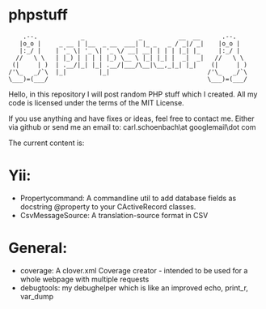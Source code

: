 phpstuff
========
        .--.            _               _          __  __      .--.
       |o_o |     _ __ | |__  _ __  ___| |_ _   _ / _|/ _|    |o_o |
       |:_/ |    | '_ \| '_ \| '_ \/ __| __| | | | |_| |_     |:_/ |
      //   \ \   | |_) | | | | |_) \__ \ |_| |_| |  _|  _|   //   \ \
     (|     | )  | .__/|_| |_| .__/|___/\__|\__,_|_| |_|    (|     | )
    /'\_   _/`\  |_|         |_|                           /'\_   _/`\
    \___)=(___/                                            \___)=(___/



Hello, in this repository I will post random PHP stuff which I created.
All my code is licensed under the terms of the MIT License.


If you use anything and have fixes or ideas, feel free to contact me.
Either via github or send me an email to:
carl.schoenbach\at
googlemail\dot
com


The current content is:

Yii:
====
* Propertycommand: A commandline util to add database fields as docstring @property to your CActiveRecord classes.
* CsvMessageSource: A translation-source format in CSV

General:
========
* coverage: A clover.xml Coverage creator - intended to be used for a whole webpage with multiple requests
* debugtools: my debughelper which is like an improved echo, print_r, var_dump

